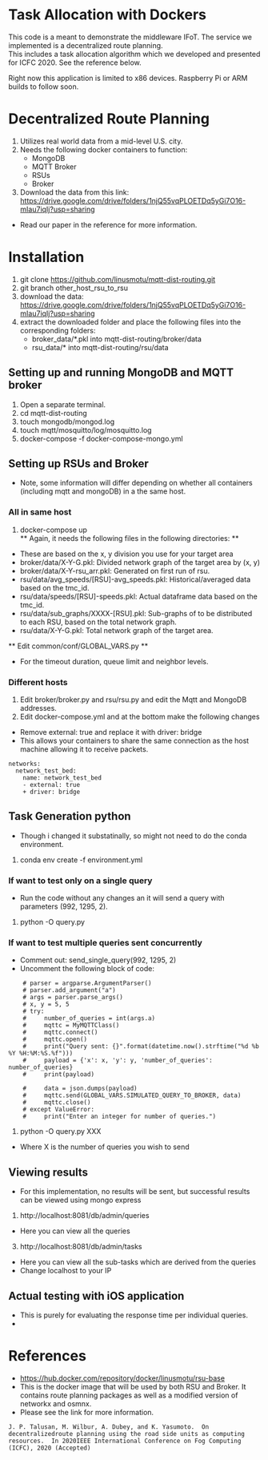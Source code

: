 # Task Allocation with Dockers
This code is a meant to demonstrate the middleware IFoT. The service we implemented is a decentralized route planning.  
This includes a task allocation algorithm which we developed and presented for ICFC 2020.  See the reference below.  
  
Right now this application is limited to x86 devices. Raspberry Pi or ARM builds to follow soon.  

# Decentralized Route Planning  
1. Utilizes real world data from a mid-level U.S. city.
2. Needs the following docker containers to function:  
    * MongoDB  
    * MQTT Broker  
    * RSUs  
    * Broker  
3. Download the data from this link: https://drive.google.com/drive/folders/1njQ55vqPLOETDq5yGi7O16-mIau7iqIj?usp=sharing  
  
* Read our paper in the reference for more information.

# Installation  
1. git clone https://github.com/linusmotu/mqtt-dist-routing.git  
2. git branch other_host_rsu_to_rsu  
3. download the data: https://drive.google.com/drive/folders/1njQ55vqPLOETDq5yGi7O16-mIau7iqIj?usp=sharing  
4. extract the downloaded folder and place the following files into the corresponding folders:  
    * broker_data/*.pkl into mqtt-dist-routing/broker/data  
    * rsu_data/* into mqtt-dist-routing/rsu/data  

## Setting up and running MongoDB and MQTT broker  
1. Open a separate terminal.  
2. cd mqtt-dist-routing  
3. touch mongodb/mongod.log  
4. touch mqtt/mosquitto/log/mosquitto.log  
5. docker-compose -f docker-compose-mongo.yml  
  
## Setting up RSUs and Broker  
* Note, some information will differ depending on whether all containers (including mqtt and mongoDB) in a the same host.

### All in same host
1. docker-compose up  
** Again, it needs the following files in the following directories: **  
* These are based on the x, y division you use for your target area
* broker/data/X-Y-G.pkl:  Divided network graph of the target area by (x, y)
* broker/data/X-Y-rsu_arr.pkl: Generated on first run of rsu.  
* rsu/data/avg_speeds/[RSU]-avg_speeds.pkl: Historical/averaged data based on the tmc_id.  
* rsu/data/speeds/[RSU]-speeds.pkl: Actual dataframe data based on the tmc_id.  
* rsu/data/sub_graphs/XXXX-[RSU].pkl: Sub-graphs of to be distributed to each RSU, based on the total network graph.  
* rsu/data/X-Y-G.pkl: Total network graph of the target area.  
  
** Edit common/conf/GLOBAL_VARS.py **
* For the timeout duration, queue limit and neighbor levels.  

### Different hosts  
1. Edit broker/broker.py and rsu/rsu.py and edit the Mqtt and MongoDB addresses.  
2. Edit docker-compose.yml and at the bottom make the following changes  
* Remove external: true and replace it with driver: bridge  
* This allows your containers to share the same connection as the host machine allowing it to receive packets.  
```
networks: 
  network_test_bed:
    name: network_test_bed
    - external: true 
    + driver: bridge 
```

## Task Generation python  
* Though i changed it substatinally, so might not need to do the conda environment.  
1. conda env create -f environment.yml  

### If want to test only on a single query  
* Run the code without any changes an it will send a query with parameters (992, 1295, 2).  
1. python -O query.py  

### If want to test multiple queries sent concurrently  
* Comment out: send_single_query(992, 1295, 2)  
* Uncomment the following block of code:  

```
    # parser = argparse.ArgumentParser()
    # parser.add_argument("a")
    # args = parser.parse_args()
    # x, y = 5, 5
    # try:
    #     number_of_queries = int(args.a)
    #     mqttc = MyMQTTClass()
    #     mqttc.connect()
    #     mqttc.open()
    #     print("Query sent: {}".format(datetime.now().strftime("%d %b %Y %H:%M:%S.%f")))
    #     payload = {'x': x, 'y': y, 'number_of_queries': number_of_queries}
    #     print(payload)
        
    #     data = json.dumps(payload)
    #     mqttc.send(GLOBAL_VARS.SIMULATED_QUERY_TO_BROKER, data)
    #     mqttc.close()
    # except ValueError:
    #     print("Enter an integer for number of queries.")
```
1. python -O query.py XXX  
* Where X is the number of queries you wish to send  

## Viewing results  
* For this implementation, no results will be sent, but successful results can be viewed using mongo express  
1. http://localhost:8081/db/admin/queries  
* Here you can view all the queries  
3. http://localhost:8081/db/admin/tasks  
* Here you can view all the sub-tasks which are derived from the queries  
* Change localhost to your IP

## Actual testing with iOS application  
* This is purely for evaluating the response time per individual queries.  
* <ENTER app github here>

# References  
* https://hub.docker.com/repository/docker/linusmotu/rsu-base  
* This is the docker image that will be used by both RSU and Broker. It contains route planning packages as well as a modified version of networkx and osmnx.  
* Please see the link for more information.  

```
J. P. Talusan, M. Wilbur, A. Dubey, and K. Yasumoto.  On decentralizedroute planning using the road side units as computing resources.  In 2020IEEE International Conference on Fog Computing (ICFC), 2020 (Accepted)
```